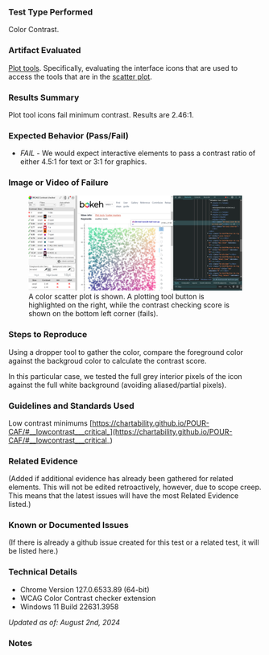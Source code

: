 ### Test Type Performed
Color Contrast.

### Artifact Evaluated
[Plot tools](https://docs.bokeh.org/en/latest/docs/user_guide/interaction/tools.html#ug-interaction-tools). Specifically, evaluating the interface icons that are used to access the tools that are in the [scatter plot](https://quansight-labs.github.io/bokeh-a11y-audit/#_ts1723552414769).

### Results Summary
Plot tool icons fail minimum contrast. Results are 2.46:1.

### Expected Behavior (Pass/Fail)
- *FAIL* - We would expect interactive elements to pass a contrast ratio of either 4.5:1 for text or 3:1 for graphics.

### Image or Video of Failure 
<figure>
    <img width="803" alt="A color scatter plot is shown. A plotting tool button is highlighted on the right, while the contrast checking score is shown on the bottom left corner (fails)." src="./assets/plot-tools_color-contrast.png">
    <figcaption>A color scatter plot is shown. A plotting tool button is highlighted on the right, while the contrast checking score is shown on the bottom left corner (fails).</figcaption>
</figure>


### Steps to Reproduce
Using a dropper tool to gather the color, compare the foreground color against the backgroud color to calculate the contrast score.

In this particular case, we tested the full grey interior pixels of the icon against the full white background (avoiding aliased/partial pixels).

### Guidelines and Standards Used
Low contrast minimums [https://chartability.github.io/POUR-CAF/#__lowcontrast___critical_](https://chartability.github.io/POUR-CAF/#__lowcontrast___critical_)

### Related Evidence
(Added if additional evidence has already been gathered for related elements. This will not be edited retroactively, however, due to scope creep. This means that the latest issues will have the most Related Evidence listed.)

### Known or Documented Issues
(If there is already a github issue created for this test or a related test, it will be listed here.)

### Technical Details
- Chrome Version 127.0.6533.89 (64-bit)
- WCAG Color Contrast checker extension
- Windows 11 Build 22631.3958

*Updated as of: August 2nd, 2024*

### Notes
<!-- A seasoned SR (screen reader) user could have the knowledge to navigate and explore webpages and graphs with more nuance, whether through manual mode switching, certain key shortcuts, etc. These tests are done by a sighted user with the SR’s default options and performed as if a new or beginner user is interacting with these elements. We would expect that all users could be able to navigate smoothly, regardless of experience levels.  -->
